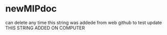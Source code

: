 # newMIPdoc
can delete any time
this string was addede from web github to test update
THIS STRING ADDED ON COMPUTER
